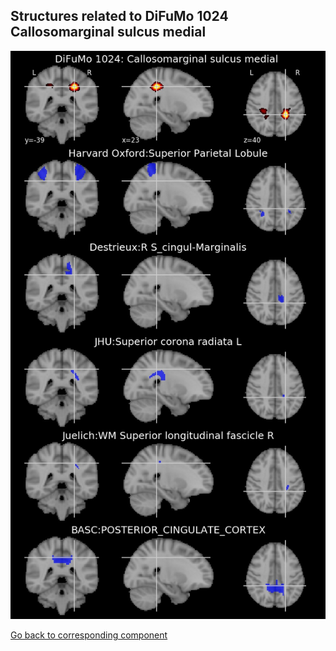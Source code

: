 


## Structures related to DiFuMo 1024 Callosomarginal sulcus medial 

![782](782.jpg "Structures related to DiFuMo 1024 Callosomarginal sulcus medial ")

[Go back to corresponding component](https://parietal-inria.github.io/DiFuMo/1024/html/782.html)